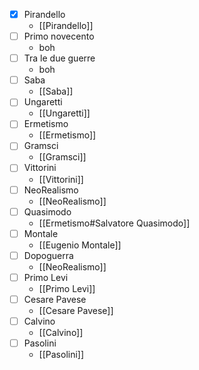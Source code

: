 - [x] Pirandello
	- [[Pirandello]]
- [ ] Primo novecento
	- boh
- [ ] Tra le due guerre
	- boh 
- [ ] Saba
	- [[Saba]]
- [ ] Ungaretti
	- [[Ungaretti]]
- [ ] Ermetismo
	- [[Ermetismo]]
- [ ] Gramsci 
	- [[Gramsci]]
- [ ] Vittorini
	- [[Vittorini]]
- [ ] NeoRealismo
	- [[NeoRealismo]]
- [ ] Quasimodo 
	- [[Ermetismo#Salvatore Quasimodo]]
- [ ] Montale 
	- [[Eugenio Montale]]
- [ ] Dopoguerra
	- [[NeoRealismo]]
- [ ] Primo Levi
	- [[Primo Levi]]
- [ ] Cesare Pavese
	- [[Cesare Pavese]]
- [ ] Calvino 
	- [[Calvino]]
- [ ] Pasolini
	- [[Pasolini]]
